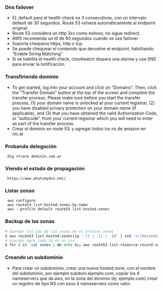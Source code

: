 ### Dns failover

* EL default para el health check es 3 consecutivos, con un intervalo default de 30 segundos. Route 53 volverá automáticamente al endpoint original.
* Route 53 considera un http 3xx como exitoso, no sigue redirect.
* AWS recomienda un ttl de 60 segundos cuando se usa failover.
* Soporta chequeos https, http o tcp.
* Se puede chequear el contenido que devuelve el endpoint, habilitando “Enable String Matching”
* Si se habilita el health check, cloudwatch dispara una alarma y usa SNS para enviar la notificación.


### Transfiriendo dominio
* To get started, log into your account and click on “Domains”. Then, click the “Transfer Domain” button at the top of the screen and complete the transfer process. Please make sure before you start the transfer process, (1) your domain name is unlocked at your current registrar, (2) you have disabled privacy protection on your domain name (if applicable), and (3) that you have obtained the valid Authorization Code, or “authcode”, from your current registrar which you will need to enter as part of the transfer process.
* Crear el dominio en route 53, y agregar todos los ns de amazon en nic.ar

### Probando delegación

     dig +trace dominio.com.ar

### Viendo el estado de propagación

     https://www.whatsmydns.net/
     
### Listar zonas 

     aws configure
     aws route53 list-hosted-zones-by-name
     aws --profile default route53 list-hosted-zones

### Backup de las zonas
```bash
# Guardar los ids de las zonas en el archivo zones
$ aws route53 list-hosted-zones|jq '.[] | .[] | .Id' | sed 's!/hostedzone/!!'  | sed 's/"//g'> zones
# Guardar para cada id en un csv
$ for z in `cat zones`; do echo $z; aws route53 list-resource-record-sets --hosted-zone-id $z| jq -r '.ResourceRecordSets[] | [.Name, .Type, (.ResourceRecords[]? | .Value), .AliasTarget.DNSName?] | @csv ' >> Route53_Backup.csv; done 

```
     

### Creando un subdominio 
* Para crear un subdominio, crear una nueva hosted zone, con el nombre del subdominio, por ejemplo subdom.ejemplo.com, copiar los 4 nameservers que da aws, en la zona del dominio (ej: ejemplo.com) crear un registro de tipo NS con esos 4 nameservers como valor.




